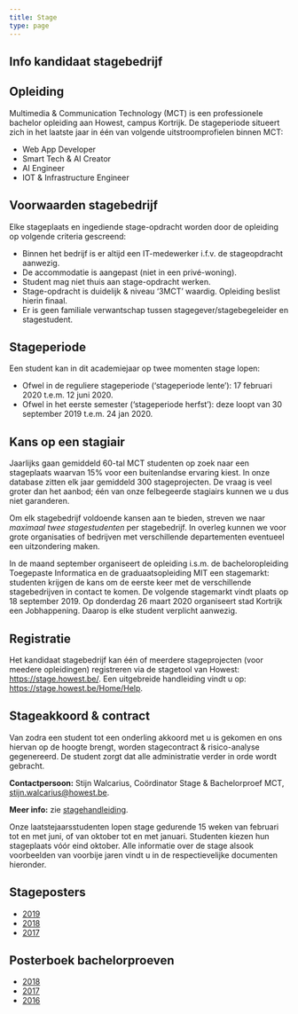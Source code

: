 ```yaml
---
title: Stage
type: page
---
```


<main class="o-wrapper">
	<!-- section -->
	<section class="c-row">
		<div class="o-container">
			<div class="o-grid o-grid--gutter-lg">
				<div class="o-grid__item u-10-of-12-bp5 u-push-1-of-12-bp5">
					<div class="o-container u-max-width-md">
						<h1>Info kandidaat stagebedrijf</h1>
					</div>
					<article class="o-container u-max-width-md">
						<h2>Opleiding</h2>
						<p>Multimedia & Communication Technology (MCT) is een professionele bachelor opleiding aan Howest, campus Kortrijk. De stageperiode situeert zich in het laatste jaar in één van volgende uitstroomprofielen binnen MCT:</p>
						<ul>
							<li>Web App Developer</li>
							<li>Smart Tech & AI Creator</li>
							<li>AI Engineer</li>
							<li>IOT & Infrastructure Engineer</li>
						</ul>
						<h2>Voorwaarden stagebedrijf</h2>
						<p>Elke stageplaats en ingediende stage-opdracht worden door de opleiding op volgende criteria gescreend:</p>
						<ul>
							<li>Binnen het bedrijf is er altijd een IT-medewerker i.f.v. de stageopdracht aanwezig.</li>
							<li>De accommodatie is aangepast (niet in een privé-woning).</li>
							<li>Student mag niet thuis aan stage-opdracht werken.</li>
							<li>Stage-opdracht is duidelijk & niveau ‘3MCT’ waardig. Opleiding beslist hierin finaal.</li>
							<li>Er is geen familiale verwantschap tussen stagegever/stagebegeleider en stagestudent.</li>
						</ul>
						<h2>Stageperiode</h2>
						<p>Een student kan in dit academiejaar op twee momenten stage lopen:</p>
						<ul>
							<li>Ofwel in de reguliere stageperiode (‘stageperiode lente’): 17 februari 2020 t.e.m. 12 juni 2020.</li>
							<li>Ofwel in het eerste semester (‘stageperiode herfst’): deze loopt van 30 september 2019 t.e.m. 24 jan 2020.</li>
						</ul>
						<h2>Kans op een stagiair</h2>
						<p></p>
						<p>Jaarlijks gaan gemiddeld 60-tal MCT studenten op zoek naar een stageplaats waarvan 15% voor een buitenlandse ervaring kiest. In onze database zitten elk jaar gemiddeld 300 stageprojecten. De vraag is veel  groter dan het aanbod; één van onze felbegeerde stagiairs kunnen we u dus niet garanderen. </p>
						<p>Om elk stagebedrijf voldoende kansen aan te bieden, streven we naar <em>maximaal twee stagestudenten</em> per stagebedrijf. In overleg kunnen we voor grote organisaties of bedrijven met verschillende departementen eventueel een uitzondering maken.</p>
						<p>In de maand september organiseert de opleiding i.s.m. de bacheloropleiding Toegepaste Informatica en de  graduaatsopleiding MIT een stagemarkt: studenten krijgen de kans om de eerste keer met de verschillende stagebedrijven in contact te komen. De volgende stagemarkt vindt plaats op 18 september 2019. Op donderdag 26 maart 2020 organiseert stad Kortrijk een Jobhappening. Daarop is elke student verplicht aanwezig.</p>
						<h2>Registratie</h2>
						<p>Het kandidaat stagebedrijf kan één of meerdere stageprojecten (voor meedere opleidingen) registreren via de stagetool van Howest: <a href="https://stage.howest.be/">https://stage.howest.be/</a>. Een uitgebreide handleiding vindt u op: <a href="https://stage.howest.be/Home/Help">https://stage.howest.be/Home/Help</a>.</p>
						<h2>Stageakkoord & contract</h2>
						<p>Van zodra een student tot een onderling akkoord met u is gekomen en ons hiervan op de hoogte brengt, worden stagecontract & risico-analyse gegenereerd. De student zorgt dat alle administratie verder in orde wordt gebracht.</p>
						<p><strong>Contactpersoon:</strong> Stijn Walcarius, Coördinator Stage & Bachelorproef MCT, <a href="mailto:stijn.walcarius@howest.be">stijn.walcarius@howest.be</a>.</p>
						<p><strong>Meer info:</strong> zie <a href="https://mctwebsite.blob.core.windows.net/docs/info_voor_kandidaat_stagebedrijf.pdf">stagehandleiding</a>.</p>
					</article>
					<article class="o-container u-max-width-md">
						<p>Onze laatstejaarsstudenten lopen stage gedurende 15 weken van februari tot en met juni, of van oktober tot en met januari. Studenten kiezen hun stageplaats vóór eind oktober. Alle informatie over de stage alsook voorbeelden van voorbije jaren vindt u in de respectievelijke documenten hieronder.</p>
						<h2>Stageposters</h2>
						<ul>
							<li><a href="https://mctwebsite.blob.core.windows.net/docs/stageprojecten%20juni%202019%20NMCT.pdf" rel="noopener">2019</a></li>
							<li><a href="https://mctwebsite.blob.core.windows.net/docs/NMCTstageposters2018.pdf" rel="noopener">2018</a></li>
							<li><a href="https://mctwebsite.blob.core.windows.net/docs/NMCTstageposters2017.pdf" rel="noopener">2017</a></li>
						</ul>
						<h2>Posterboek bachelorproeven</h2>
						<ul>
							<li><a href="https://mctwebsite.blob.core.windows.net/docs/NMCTposters2018.pdf" rel="noopener">2018</a></li>
							<li><a href="https://mctwebsite.blob.core.windows.net/docs/NMCTposters2017.pdf" rel="noopener">2017</a></li>
							<li><a href="https://mctwebsite.blob.core.windows.net/docs/NMCTposters2016.pdf" rel="noopener">2016</a></li>
						</ul>
					</article>
				</div>
			</div>
		</div>
	</section>
</main>

